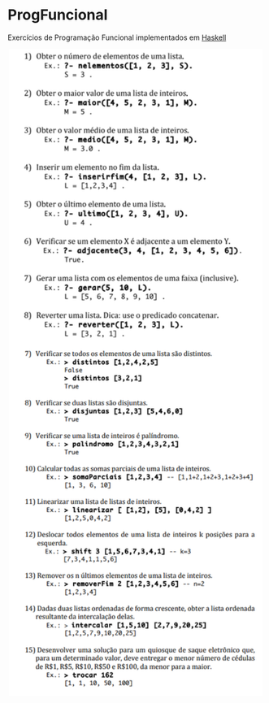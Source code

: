 # ProgFuncional

Exercícios de Programação Funcional implementados em [Haskell](https://www.haskell.org/)

<h1 align="center" style="margin: 0; padding: 0;">
  <img alt="Exercicios" title="Exercicios" src=".github/1a15.png" width="500px"/>
</h1>

